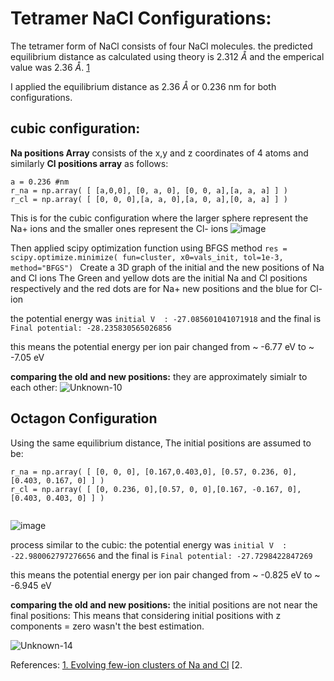 # Tetramer NaCl Configurations:
The tetramer form of NaCl consists of four NaCl molecules.
the predicted equilibrium distance as calculated using theory is 2.312 $\mathring{A}$ and the emperical value was 2.36 $\mathring{A}$. [1](https://www.researchgate.net/publication/201976884_Evolving_few-ion_clusters_of_Na_and_Cl) 

I applied the equilibrium distance as 2.36 $\mathring{A}$ or 0.236 nm for both configurations.
## cubic configuration:
**Na positions Array** consists of the x,y and z coordinates of 4 atoms and similarly **Cl positions array** as follows:

```
a = 0.236 #nm
r_na = np.array( [ [a,0,0], [0, a, 0], [0, 0, a],[a, a, a] ] )
r_cl = np.array( [ [0, 0, 0],[a, a, 0],[a, 0, a],[0, a, a] ] )

```

This is for the cubic configuration where the larger sphere represent the Na+ ions and the smaller ones represent the Cl- ions
![image](https://github.com/yasmensarhan27/23-Homework7G2/assets/38404107/67ccd44a-8789-4769-8196-491b0834e70e)


Then applied scipy optimization function using BFGS method ``` res = scipy.optimize.minimize( fun=cluster, x0=vals_init, tol=1e-3, method="BFGS")  ```
Create a 3D graph of the initial and the new positions of Na and Cl ions
The Green and yellow dots are the initial Na and Cl positions respectively and the red dots are for Na+ new positions and the blue for Cl- ion

the potential energy was ``` initial V  : -27.085601041071918 ``` and the final is ```Final potential: -28.235830565026856```

this means the potential energy per ion pair changed from ~ -6.77 eV to ~ -7.05 eV

**comparing the old and new positions:**
they are approximately simialr to each other:
![Unknown-10](https://github.com/yasmensarhan27/23-Homework7G2/assets/38404107/08f1dce8-a122-43d1-ad09-3ee230a07cf3)


## Octagon Configuration

Using the same equilibrium distance, The initial positions are assumed to be:

```
r_na = np.array( [ [0, 0, 0], [0.167,0.403,0], [0.57, 0.236, 0],[0.403, 0.167, 0] ] )
r_cl = np.array( [ [0, 0.236, 0],[0.57, 0, 0],[0.167, -0.167, 0],[0.403, 0.403, 0] ] )


```
![image](https://github.com/yasmensarhan27/23-Homework7G2/assets/38404107/d71e15f5-0638-48ee-811a-03a1fbb532b9)

process similar to the cubic:
the potential energy was ``` initial V  : -22.980062797276656 ``` and the final is ```Final potential: -27.7298422847269```

this means the potential energy per ion pair changed from ~ -0.825 eV to ~ -6.945 eV

**comparing the old and new positions:**
the initial positions are not near the final positions:
This means that considering initial positions with z components = zero wasn't the best estimation.


![Unknown-14](https://github.com/yasmensarhan27/23-Homework7G2/assets/38404107/4c887b93-1223-41f9-aea3-b191bdd43d6d)



References:
[1. Evolving few-ion clusters of Na and Cl](https://www.researchgate.net/publication/201976884_Evolving_few-ion_clusters_of_Na_and_Cl)
[2. 
